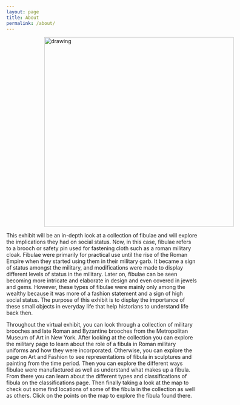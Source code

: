 ```yaml
---
layout: page
title: About
permalink: /about/
---
```

<p><img src="https://www.silburycoins.co.uk/wp-content/uploads/2019/06/b961-004.jpg" alt="drawing" width="500" style= "margin-left: 100px"/></p>

This exhibit will be an in-depth look at a collection of fibulae and will explore the implications they had on social status.
Now, in this case, fibulae refers to a brooch or safety pin used for fastening cloth such as a roman military cloak.
Fibulae were primarily for practical use until the rise of the Roman Empire when they started using them in their
military garb. It became a sign of status amongst the military, and modifications were made to display different levels of status
in the military. Later on, fibulae can be seen becoming more intricate and elaborate in design and even covered in jewels
and gems. However, these types of fibulae were mainly only among the wealthy because it was more of a fashion statement and a sign
of high social status. The purpose of this exhibit is to display the importance of these small objects in everyday life that
help historians to understand life back then.

Throughout the virtual exhibit, you can look through a collection of military brooches and late Roman and Byzantine brooches from the Metropolitan Museum of Art in New York. After looking at the collection you can explore the military page to learn about the role of a fibula in Roman military uniforms and how they were incorporated. Otherwise, you can explore the page on Art and Fashion to see representations of fibula in sculptures and painting from the time period. Then you can explore the different ways fibulae were manufactured as well as understand what makes up a fibula. From there you can learn about the different types and classifications of fibula on the classifications page. Then finally taking a look at the map to check out some find locations of some of the fibula in the collection as well as others. Click on the points on the map to explore the fibula found there.
